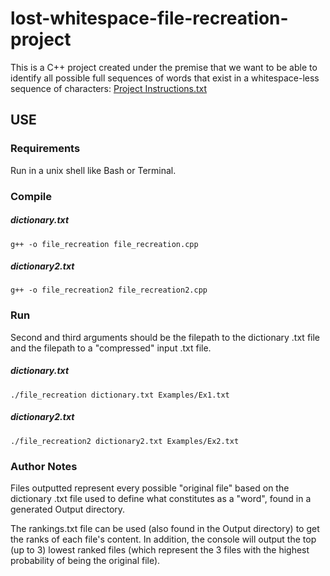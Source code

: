 # lost-whitespace-file-recreation-project #

This is a C++ project created under the premise that we want to be able to identify all possible full sequences of words that exist in a whitespace-less sequence of characters: [Project Instructions.txt](https://github.com/ryanku98/lost-whitespace-file-recreation-project/blob/master/Project%20Instructions.txt)

## USE ##
### Requirements ###
Run in a unix shell like Bash or Terminal.


### Compile ###
##### dictionary.txt #####
~~~
g++ -o file_recreation file_recreation.cpp
~~~
##### dictionary2.txt #####
~~~
g++ -o file_recreation2 file_recreation2.cpp
~~~

### Run ###
Second and third arguments should be the filepath to the dictionary .txt file and the filepath to a "compressed" input .txt file.
##### dictionary.txt #####
~~~
./file_recreation dictionary.txt Examples/Ex1.txt
~~~
##### dictionary2.txt #####
~~~
./file_recreation2 dictionary2.txt Examples/Ex2.txt
~~~

### Author Notes ###
Files outputted represent every possible "original file" based on the dictionary .txt file used to define what constitutes as a "word", found in a generated Output directory.

The rankings.txt file can be used (also found in the Output directory) to get the ranks of each file's content. In addition, the console will output the top (up to 3) lowest ranked files (which represent the 3 files with the highest probability of being the original file).